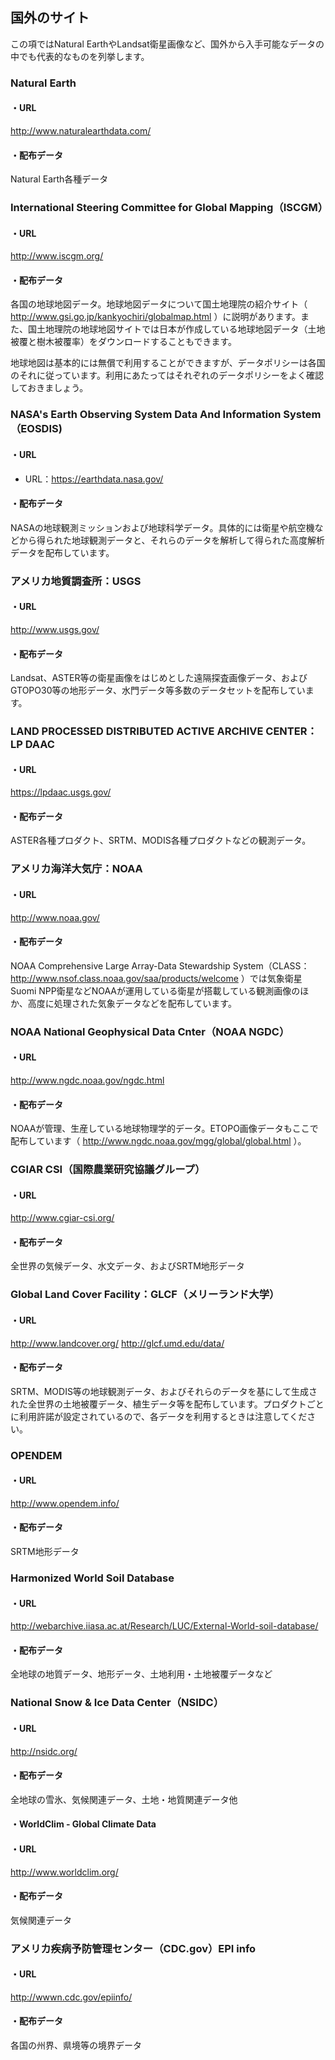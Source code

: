 ## 国外のサイト

この項ではNatural EarthやLandsat衛星画像など、国外から入手可能なデータの中でも代表的なものを列挙します。

### Natural Earth

#### ・URL
http://www.naturalearthdata.com/

#### ・配布データ
Natural Earth各種データ


### International Steering Committee for Global Mapping（ISCGM）

#### ・URL
http://www.iscgm.org/

#### ・配布データ
各国の地球地図データ。地球地図データについて国土地理院の紹介サイト（ http://www.gsi.go.jp/kankyochiri/globalmap.html ）に説明があります。また、国土地理院の地球地図サイトでは日本が作成している地球地図データ（土地被覆と樹木被覆率）をダウンロードすることもできます。

地球地図は基本的には無償で利用することができますが、データポリシーは各国のそれに従っています。利用にあたってはそれぞれのデータポリシーをよく確認しておきましょう。


### NASA's Earth Observing System Data And Information System（EOSDIS)

#### ・URL
- URL：https://earthdata.nasa.gov/

#### ・配布データ
NASAの地球観測ミッションおよび地球科学データ。具体的には衛星や航空機などから得られた地球観測データと、それらのデータを解析して得られた高度解析データを配布しています。


### アメリカ地質調査所：USGS

#### ・URL
http://www.usgs.gov/

#### ・配布データ
Landsat、ASTER等の衛星画像をはじめとした遠隔探査画像データ、およびGTOPO30等の地形データ、水門データ等多数のデータセットを配布しています。


### LAND PROCESSED DISTRIBUTED ACTIVE ARCHIVE CENTER：LP DAAC

#### ・URL
https://lpdaac.usgs.gov/

#### ・配布データ
ASTER各種プロダクト、SRTM、MODIS各種プロダクトなどの観測データ。


### アメリカ海洋大気庁：NOAA

#### ・URL
http://www.noaa.gov/

#### ・配布データ
NOAA Comprehensive Large Array-Data Stewardship System（CLASS：  http://www.nsof.class.noaa.gov/saa/products/welcome ）では気象衛星Suomi NPP衛星などNOAAが運用している衛星が搭載している観測画像のほか、高度に処理された気象データなどを配布しています。


### NOAA National Geophysical Data Cnter（NOAA NGDC）

#### ・URL
http://www.ngdc.noaa.gov/ngdc.html

#### ・配布データ
NOAAが管理、生産している地球物理学的データ。ETOPO画像データもここで配布しています（ http://www.ngdc.noaa.gov/mgg/global/global.html ）。


### CGIAR CSI（国際農業研究協議グループ）

#### ・URL
http://www.cgiar-csi.org/

#### ・配布データ
全世界の気候データ、水文データ、およびSRTM地形データ


### Global Land Cover Facility：GLCF（メリーランド大学）

#### ・URL
http://www.landcover.org/
http://glcf.umd.edu/data/

#### ・配布データ
SRTM、MODIS等の地球観測データ、およびそれらのデータを基にして生成された全世界の土地被覆データ、植生データ等を配布しています。プロダクトごとに利用許諾が設定されているので、各データを利用するときは注意してください。


### OPENDEM

#### ・URL
http://www.opendem.info/

#### ・配布データ
SRTM地形データ


### Harmonized World Soil Database

#### ・URL
http://webarchive.iiasa.ac.at/Research/LUC/External-World-soil-database/

#### ・配布データ
全地球の地質データ、地形データ、土地利用・土地被覆データなど


### National Snow & Ice Data Center（NSIDC）

#### ・URL
http://nsidc.org/

#### ・配布データ
全地球の雪氷、気候関連データ、土地・地質関連データ他


#### ・WorldClim - Global Climate Data

#### ・URL
http://www.worldclim.org/

#### ・配布データ
気候関連データ


### アメリカ疾病予防管理センター（CDC.gov）EPI info

#### ・URL
http://wwwn.cdc.gov/epiinfo/

#### ・配布データ
各国の州界、県境等の境界データ







